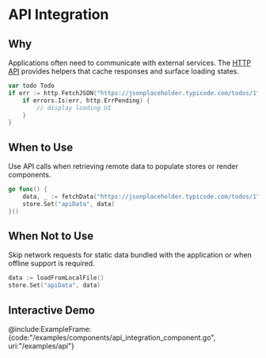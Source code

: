 # API Integration

## Why
Applications often need to communicate with external services. The [HTTP API](../api/http) provides helpers that cache responses and surface loading states.

```go
var todo Todo
if err := http.FetchJSON("https://jsonplaceholder.typicode.com/todos/1", &todo); err != nil {
    if errors.Is(err, http.ErrPending) {
        // display loading UI
    }
}
```

## When to Use
Use API calls when retrieving remote data to populate stores or render components.

```go
go func() {
    data, _ := fetchData("https://jsonplaceholder.typicode.com/todos/1")
    store.Set("apiData", data)
}()
```

## When Not to Use
Skip network requests for static data bundled with the application or when offline support is required.

```go
data := loadFromLocalFile()
store.Set("apiData", data)
```

## Interactive Demo
@include:ExampleFrame:{code:"/examples/components/api_integration_component.go", uri:"/examples/api"}
